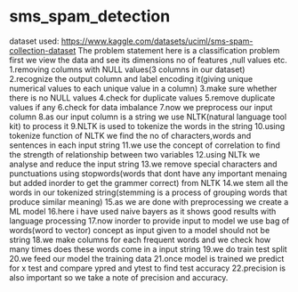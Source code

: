 # sms_spam_detection
dataset used: https://www.kaggle.com/datasets/uciml/sms-spam-collection-dataset
The problem statement here is a classification problem
first we view the data and see its dimensions no of features ,null values etc.
1.removing columns with NULL values(3 columns in our dataset)
2.recognize the output column and label encoding it(giving unique numerical values to each unique value in a column)
3.make sure whether there is no NULL values
4.check for duplicate values
5.remove duplicate values if any
6.check for data imbalance
7.now we preprocess our input column
8.as our input column is a string we use NLTK(natural language tool kit) to process it
9.NLTK is used to tokenize the words in the string
10.using tokenize function of NLTK we find the no of characters,words and sentences in each input string
11.we use the concept of correlation to find the strength of relationship between two variables
12.using NLTk we analyse and reduce the input string
13.we remove special characters and punctuations using stopwords(words that dont have any important menaing but added inorder to get the grammer correct) from NLTK
14.we stem all the words in our tokenized string(stemming is a process of grouping words that produce similar meaning)
15.as we are done with preprocessing we create a ML model
16.here i have used naive bayers as it shows good results with language processing
17.now inorder to provide input to model we use bag of words(word to vector) concept as input given to a model should not be string
18.we make columns for each frequent words and we check how many times does these words come in a input string
19.we do train test split
20.we feed our model the training data
21.once model is trained we predict for x test and compare ypred and ytest to find test accuracy
22.precision is also important so we take a note of precision and accuracy.
